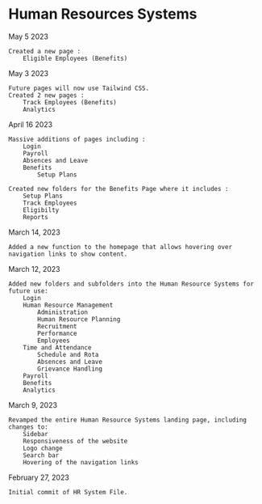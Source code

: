 # Human Resources Systems

May 5 2023

    Created a new page :
        Eligible Employees (Benefits)

May 3 2023

    Future pages will now use Tailwind CSS.
    Created 2 new pages :
        Track Employees (Benefits)
        Analytics

April 16 2023

    Massive additions of pages including :
        Login
        Payroll
        Absences and Leave
        Benefits
            Setup Plans

    Created new folders for the Benefits Page where it includes :
        Setup Plans
        Track Employees
        Eligibilty
        Reports

March 14, 2023

    Added a new function to the homepage that allows hovering over navigation links to show content.

March 12, 2023

    Added new folders and subfolders into the Human Resource Systems for future use:
        Login
        Human Resource Management
            Administration
            Human Resource Planning
            Recruitment
            Performance
            Employees
        Time and Attendance
            Schedule and Rota
            Absences and Leave
            Grievance Handling
        Payroll
        Benefits
        Analytics

March 9, 2023

    Revamped the entire Human Resource Systems landing page, including changes to:
        Sidebar
        Responsiveness of the website
        Logo change
        Search bar
        Hovering of the navigation links

February 27, 2023

    Initial commit of HR System File.
